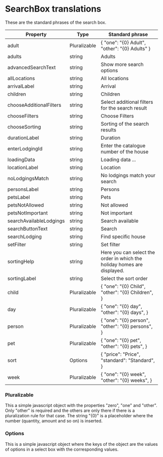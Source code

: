 # SearchBox translations

These are the standard phrases of the search box.

| Property | Type | Standard phrase  |
| ---------|------|----------------- |
| adult | Pluralizable | { "one": "{0} Adult", "other": "{0} Adults" } |
| adults | string | Adults |
| advancedSearchText | string | Show more search options |
| allLocations | string | All locations |
| arrivalLabel | string | Arrival |
| children | string | Children |
| chooseAdditionalFilters | string | Select additional filters for the search result |
| chooseFilters | string | Choose Filters |
| chooseSorting | string | Sorting of the search results |
| durationLabel | string | Duration |
| enterLodgingId | string | Enter the catalogue number of the house |
| loadingData | string | Loading data ... |
| locationLabel | string | Location |
| noLodgingsMatch | string | No lodgings match your search |
| personsLabel | string | Persons |
| petsLabel | string | Pets |
| petsNotAllowed | string | Not allowed |
| petsNotImportant | string | Not important |
| searchAvailableLodgings | string | Search available |
| searchButtonText | string | Search |
| searchLodging | string | Find specific house |
| setFilter | string | Set filter |
| sortingHelp | string | Here you can select the order in which the holiday homes are displayed. |
| sortingLabel | string | Select the sort order |
| child | Pluralizable | { "one": "{0} Child", "other": "{0} Children",  } |
| day | Pluralizable | { "one": "{0} day", "other": "{0} days",  } |
| person | Pluralizable | { "one": "{0} person", "other": "{0} persons",  } |
| pet | Pluralizable | { "one": "{0} pet", "other": "{0} pets",  } |
| sort | Options | { "price": "Price", "standard": "Standard",  } |
| week | Pluralizable | { "one": "{0} week", "other": "{0} weeks",  } |


### **Pluralizable**

This a simple javascript object with the properties "zero", "one" and "other". Only "other" is required and the others are only there if there is a pluralization rule for that case. The string "{0}" is a placeholder where the number (quantity, amount and so on) is inserted.

### **Options**

This is a simple javascript object where the keys of the object are the values of options in a select box with the corresponding values.